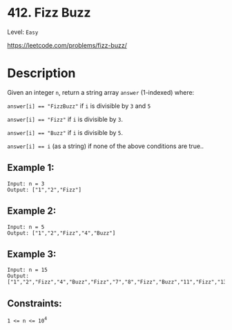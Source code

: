 # 412. Fizz Buzz
Level: `Easy`

https://leetcode.com/problems/fizz-buzz/

# Description

Given an integer `n`, return a string array `answer` (1-indexed) where:

`answer[i] == "FizzBuzz"` if `i` is divisible by `3` and `5`

`answer[i] == "Fizz"` if `i` is divisible by `3`.

`answer[i] == "Buzz"` if `i` is divisible by `5`.

`answer[i] == i` (as a string) if none of the above conditions are true..

## Example 1:

    Input: n = 3
    Output: ["1","2","Fizz"]

## Example 2:

    Input: n = 5
    Output: ["1","2","Fizz","4","Buzz"]

## Example 3:

    Input: n = 15
    Output: ["1","2","Fizz","4","Buzz","Fizz","7","8","Fizz","Buzz","11","Fizz","13","14","FizzBuzz"]

## Constraints:

`1 <= n <= 10`<sup>`4`</sup>